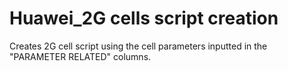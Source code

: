 # Huawei_2G cells script creation
 Creates 2G cell script using the cell parameters  inputted in the "PARAMETER RELATED"  columns.
